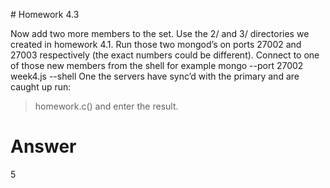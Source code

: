 # Homework 4.3

Now add two more members to the set. Use the 2/ and 3/ directories we created in homework 4.1. Run those two mongod’s on ports 27002 and 27003 respectively (the exact numbers could be different). Connect to one of those new members from the shell for example
mongo --port 27002 week4.js --shell
One the servers have sync’d with the primary and are caught up run:
> homework.c()
and enter the result.

# Answer
5